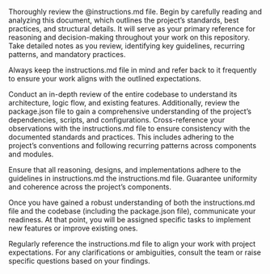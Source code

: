 Thoroughly review the @instructions.md file. Begin by carefully reading and analyzing this document, which outlines the project’s standards, best practices, and structural details. It will serve as your primary reference for reasoning and decision-making throughout your work on this repository. Take detailed notes as you review, identifying key guidelines, recurring patterns, and mandatory practices.

Always keep the instructions.md file in mind and refer back to it frequently to ensure your work aligns with the outlined expectations.

Conduct an in-depth review of the entire codebase to understand its architecture, logic flow, and existing features. Additionally, review the package.json file to gain a comprehensive understanding of the project’s dependencies, scripts, and configurations. Cross-reference your observations with the instructions.md file to ensure consistency with the documented standards and practices. This includes adhering to the project’s conventions and following recurring patterns across components and modules.

Ensure that all reasoning, designs, and implementations adhere to the guidelines in instructions.md the instructions.md file. Guarantee uniformity and coherence across the project’s components.

Once you have gained a robust understanding of both the instructions.md file and the codebase (including the package.json file), communicate your readiness. At that point, you will be assigned specific tasks to implement new features or improve existing ones.

Regularly reference the instructions.md file to align your work with project expectations. For any clarifications or ambiguities, consult the team or raise specific questions based on your findings.
